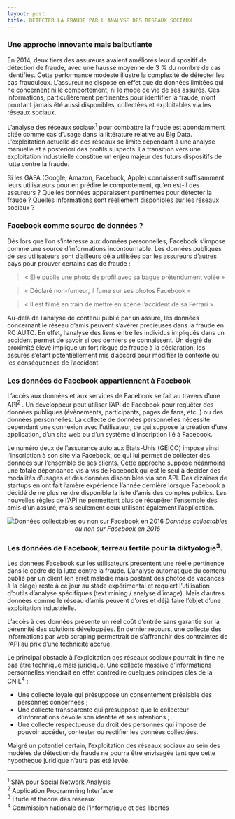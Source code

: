 ```yaml
---
layout: post
title: DÉTECTER LA FRAUDE PAR L’ANALYSE DES RÉSEAUX SOCIAUX
---
```


### Une approche innovante mais balbutiante

En 2014, deux tiers des assureurs avaient améliorés leur dispositif de détection de fraude, avec une hausse moyenne de 3 % du nombre de cas identifiés. Cette performance modeste illustre la complexité de détecter les cas frauduleux. L’assureur ne dispose en effet que de données limitées qui ne concernent ni le comportement, ni le mode de vie de ses assurés. Ces informations, particulièrement pertinentes pour identifier la fraude, n’ont pourtant jamais été aussi disponibles, collectées et exploitables via les réseaux sociaux.

L’analyse des réseaux sociaux<sup>1</sup>  pour combattre la fraude est abondamment citée comme cas d’usage dans la littérature relative au Big Data. L’exploitation actuelle de ces réseaux se limite cependant à une analyse manuelle et a posteriori des profils suspects. La transition vers une exploitation industrielle constitue un enjeu majeur des futurs dispositifs de lutte contre la fraude.

Si les GAFA (Google, Amazon, Facebook, Apple) connaissent suffisamment leurs utilisateurs pour en prédire le comportement, qu’en est-il des assureurs ? Quelles données apparaissent pertinentes pour détecter la fraude ? Quelles informations sont réellement disponibles sur les réseaux sociaux ?

### Facebook comme source de données ?

Dès lors que l’on s’intéresse aux données personnelles, Facebook s’impose comme une source d’informations incontournable. Les données publiques de ses utilisateurs sont d’ailleurs déjà utilisées par les assureurs d’autres pays pour prouver certains cas de fraude : 

> « Elle publie une photo de profil avec sa bague prétendument volée » 

> « Déclaré non-fumeur, il fume sur ses photos Facebook »  

> « Il est filmé en train de mettre en scène l’accident de sa Ferrari »  

Au-delà de l’analyse de contenu publié par un assuré, les données concernant le réseau d’amis peuvent s’avérer précieuses dans la fraude en RC AUTO. En effet, l’analyse des liens entre les individus impliqués dans un accident permet de savoir si ces derniers se connaissent. Un degré de proximité élevé implique un fort risque de fraude à la déclaration, les assurés s’étant potentiellement mis d’accord pour modifier le contexte ou les conséquences de l’accident.

### Les données de Facebook appartiennent à Facebook

L’accès aux données et aux services de Facebook se fait au travers d’une API<sup>2</sup> . Un développeur peut utiliser l’API de Facebook pour requêter des données publiques (évènements, participants, pages de fans, etc..) ou des données personnelles. La collecte de données personnelles nécessite cependant une connexion avec l’utilisateur, ce qui suppose la création d’une application, d’un site web ou d’un système d’inscription lié à Facebook. 

Le numéro deux de l’assurance auto aux Etats-Unis (GEICO) impose ainsi l’inscription à son site via Facebook, ce qui lui permet de collecter des données sur l’ensemble de ses clients. Cette approche suppose néanmoins une totale dépendance vis à vis de Facebook qui est le seul à décider des modalités d’usages et des données disponibles via son API. Des dizaines de startups en ont fait l’amère expérience l’année dernière lorsque Facebook a décidé de ne plus rendre disponible la liste d’amis des comptes publics. Les nouvelles règles de l’API ne permettent plus de récupérer l’ensemble des amis d’un assuré, mais seulement ceux utilisant également l’application.

<p align="center">
  <img src="http://darky-ben.fr/siafraudill.jpg" alt="Données collectables ou non sur Facebook en 2016"/>
  <span align="right"><i>Données collectables ou non sur Facebook en 2016</i></span>
</p>


### Les données de Facebook, terreau fertile pour la diktyologie<sup>3</sup>.

Les données Facebook sur les utilisateurs présentent une réelle pertinence dans le cadre de la lutte contre la fraude. L’analyse automatique du contenu publié par un client (en arrêt maladie mais postant des photos de vacances à la plage) reste à ce jour au stade expérimental et requiert l’utilisation d’outils d’analyse spécifiques (text mining / analyse d’image). Mais d’autres données comme le réseau d’amis peuvent d’ores et déjà faire l’objet d’une exploitation industrielle.

L’accès à ces données présente un réel coût d’entrée sans garantie sur la pérennité des solutions développées. En dernier recours, une collecte des informations par web scraping permettrait de s’affranchir des contraintes de l’API au prix d’une technicité accrue.

Le principal obstacle à l’exploitation des réseaux sociaux pourrait in fine ne pas être technique mais juridique. Une collecte massive d’informations personnelles viendrait en effet contredire quelques principes clés de la CNIL<sup>4</sup>  :

* Une collecte loyale qui présuppose un consentement préalable des personnes concernées ;
* Une collecte transparente qui présuppose que le collecteur d’informations dévoile son identité et ses intentions ;
* Une collecte respectueuse du droit des personnes qui impose de pouvoir accéder, contester ou rectifier les données collectées.

Malgré un potentiel certain, l’exploitation des réseaux sociaux au sein des modèles de détection de fraude ne pourra être envisagée tant que cette hypothèque juridique n’aura pas été levée.

___

<sup>1</sup> SNA pour Social Network Analysis  
<sup>2</sup> Application Programming Interface  
<sup>3</sup> Etude et théorie des réseaux  
<sup>4</sup> Commission nationale de l’informatique et des libertés  
